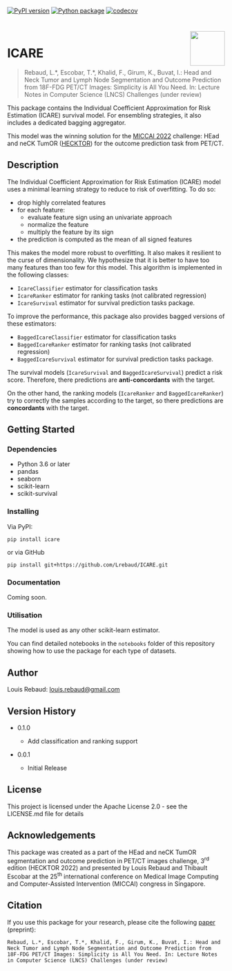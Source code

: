 [![PyPI version](https://badge.fury.io/py/icare.svg)](https://badge.fury.io/py/icare)
[![Python package](https://github.com/Lrebaud/ICARE/actions/workflows/python-package.yml/badge.svg)](https://github.com/Lrebaud/ICARE/actions/workflows/python-package.yml)
[![codecov](https://codecov.io/github/Lrebaud/ICARE/branch/main/graph/badge.svg?token=W4D5C373NR)](https://codecov.io/github/Lrebaud/ICARE)

<h1>
  <img align="right" height="80" src="https://raw.githubusercontent.com/Lrebaud/ICARE/main/img/logo.png">
   <br> ICARE
</h1>

> Rebaud, L.\*, Escobar, T.\*, Khalid, F., Girum, K., Buvat, I.: 
Head and Neck Tumor and Lymph Node Segmentation and Outcome Prediction from 18F-FDG PET/CT Images: Simplicity is All You Need. 
In: Lecture Notes in Computer Science (LNCS) Challenges (under review)

This package contains the Individual Coefficient Approximation for Risk Estimation
(ICARE) survival model. For ensembling strategies, it also includes a dedicated bagging aggregator.

This model was the winning solution for the [MICCAI 2022](https://conferences.miccai.org/2022/en/) challenge: HEad and neCK TumOR ([HECKTOR](https://hecktor.grand-challenge.org/)) for the outcome prediction task from PET/CT.

## Description

The Individual Coefficient Approximation for Risk Estimation (ICARE) model
uses a minimal learning strategy to reduce to risk of overfitting.
To do so:
 * drop highly correlated features
 * for each feature:
   * evaluate feature sign using an univariate approach
   * normalize the feature
   * multiply the feature by its sign
 * the prediction is computed as the mean of all signed features

This makes the model more robust to overfitting. It also makes it
resilient to the curse of dimensionality. We hypothesize that it is 
better to have too many features than too few for this model.
This algorithm is implemented in the following classes:
 * `IcareClassifier` estimator for classification tasks
 * `IcareRanker` estimator for ranking tasks (not calibrated regression)
 * `IcareSurvival` estimator for survival prediction tasks package.

To improve the performance, this package also provides bagged versions
of these estimators:
 * `BaggedIcareClassifier` estimator for classification tasks
 * `BaggedIcareRanker` estimator for ranking tasks (not calibrated regression)
 * `BaggedIcareSurvival` estimator for survival prediction tasks package.


The survival models (`IcareSurvival` and `BaggedIcareSurvival`) predict
a risk score. Therefore, there predictions are **anti-concordants** with
the target.

On the other hand, the ranking models (`IcareRanker` and `BaggedIcareRanker`)
try to correctly the samples according to the target, so there predictions
are **concordants** with the target.


## Getting Started

### Dependencies

* Python 3.6 or later
* pandas
* seaborn
* scikit-learn
* scikit-survival

### Installing

Via PyPI:
```shell
pip install icare
```
or via GitHub
```shell
pip install git+https://github.com/Lrebaud/ICARE.git
```

### Documentation
Coming soon.


### Utilisation

The model is used as any other scikit-learn estimator.

You can find detailed notebooks in the `notebooks` folder
of this repository showing how to use the package for each type of datasets.

## Author

Louis Rebaud: [louis.rebaud@gmail.com](mailto:louis.rebaud@gmail.com)

## Version History

* 0.1.0
    * Add classification and ranking support

* 0.0.1
    * Initial Release

## License

This project is licensed under the Apache License 2.0 - see the LICENSE.md file for details

## Acknowledgements

This package was created as a part of the HEad and neCK TumOR segmentation and outcome prediction in PET/CT images challenge, 3<sup>rd</sup> edition (HECKTOR 2022) and presented by Louis Rebaud and Thibault Escobar at the 25<sup>th</sup> international conference on Medical Image Computing and Computer-Assisted Intervention (MICCAI) congress in Singapore.

## Citation

If you use this package for your research, please cite the following [paper](https://dx.doi.org/10.13140/RG.2.2.30709.04328) (preprint):

```blockquote
Rebaud, L.*, Escobar, T.*, Khalid, F., Girum, K., Buvat, I.: Head and Neck Tumor and Lymph Node Segmentation and Outcome Prediction from 18F-FDG PET/CT Images: Simplicity is All You Need. In: Lecture Notes in Computer Science (LNCS) Challenges (under review)
```
